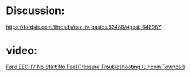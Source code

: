 # Discussion:
https://fordsix.com/threads/eec-iv-basics.82486/#post-648987

# video:
[Ford EEC-IV No Start No Fuel Pressure Troubleshooting (Lincoln Towncar)](https://youtu.be/Tq1m3vzdVjo)
